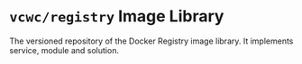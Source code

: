 # `vcwc/registry` Image Library

The versioned repository of the Docker Registry image library.
It implements service, module and solution.
